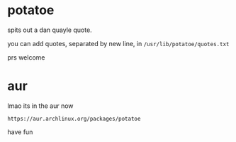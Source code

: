 # potatoe

spits out a dan quayle quote.



you can add quotes, separated by new line, in `/usr/lib/potatoe/quotes.txt`

prs welcome


# aur

lmao its in the aur now

`https://aur.archlinux.org/packages/potatoe`

have fun

